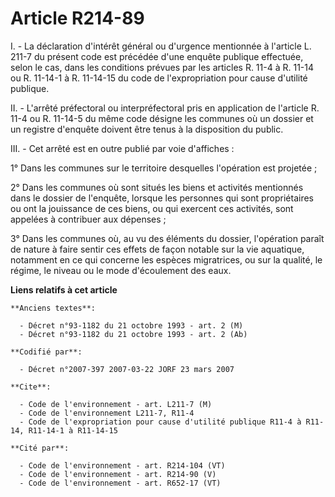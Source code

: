 # Article R214-89

I. - La déclaration d'intérêt général ou d'urgence mentionnée à l'article L. 211-7 du présent code est précédée d'une enquête
publique effectuée, selon le cas, dans les conditions prévues par les articles R. 11-4 à R. 11-14 ou R. 11-14-1 à R. 11-14-15
du code de l'expropriation pour cause d'utilité publique.

II. - L'arrêté préfectoral ou interpréfectoral pris en application de l'article R. 11-4 ou R. 11-14-5 du même code désigne
les communes où un dossier et un registre d'enquête doivent être tenus à la disposition du public.

III. - Cet arrêté est en outre publié par voie d'affiches :

1° Dans les communes sur le territoire desquelles l'opération est projetée ;

2° Dans les communes où sont situés les biens et activités mentionnés dans le dossier de l'enquête, lorsque les personnes qui
sont propriétaires ou ont la jouissance de ces biens, ou qui exercent ces activités, sont appelées à contribuer aux
dépenses ;

3° Dans les communes où, au vu des éléments du dossier, l'opération paraît de nature à faire sentir ces effets de façon
notable sur la vie aquatique, notamment en ce qui concerne les espèces migratrices, ou sur la qualité, le régime, le niveau
ou le mode d'écoulement des eaux.

**Liens relatifs à cet article**

	**Anciens textes**:

	  - Décret n°93-1182 du 21 octobre 1993 - art. 2 (M)
	  - Décret n°93-1182 du 21 octobre 1993 - art. 2 (Ab)

	**Codifié par**:

	  - Décret n°2007-397 2007-03-22 JORF 23 mars 2007

	**Cite**:

	  - Code de l'environnement - art. L211-7 (M)
	  - Code de l'environnement L211-7, R11-4
	  - Code de l'expropriation pour cause d'utilité publique R11-4 à R11-14, R11-14-1 à R11-14-15

	**Cité par**:

	  - Code de l'environnement - art. R214-104 (VT)
	  - Code de l'environnement - art. R214-90 (V)
	  - Code de l'environnement - art. R652-17 (VT)
